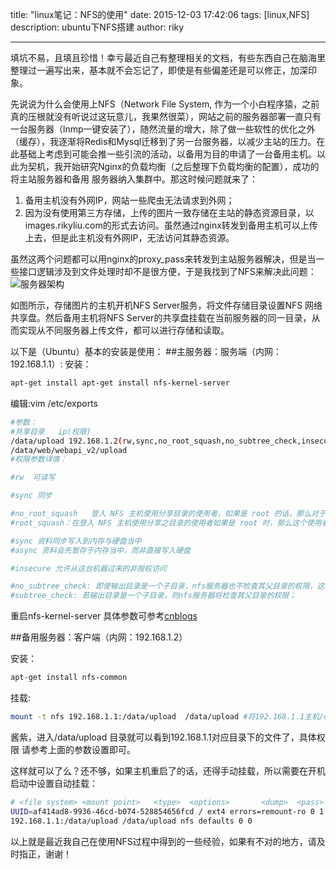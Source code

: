 title: "linux笔记：NFS的使用"
date: 2015-12-03 17:42:06
tags: [linux,NFS]
description: ubuntu下NFS搭建
author: riky

---
填坑不易，且填且珍惜！幸亏最近自己有整理相关的文档，有些东西自己在脑海里整理过一遍写出来，基本就不会忘记了，即使是有些偏差还是可以修正，加深印象。

先说说为什么会使用上NFS（Network File System, 作为一个小白程序猿，之前真的压根就没有听说过这玩意儿，我果然很菜），网站之前的服务器部署一直只有一台服务器（lnmp一键安装了），随然流量的增大，除了做一些软性的优化之外（缓存），我逐渐将Redis和Mysql迁移到了另一台服务器，以减少主站的压力。在此基础上考虑到可能会推一些引流的活动，以备用为目的申请了一台备用主机。以此为契机，我开始研究Nginx的负载均衡（之后整理下负载均衡的配置），成功的将主站服务器和备用 服务器纳入集群中。那这时候问题就来了：
1. 备用主机没有外网IP，网站一些爬虫无法请求到外网；
2. 因为没有使用第三方存储，上传的图片一致存储在主站的静态资源目录，以images.rikyliu.com的形式去访问。虽然通过nginx转发到备用主机可以上传上去，但是此主机没有外网IP，无法访问其静态资源。

虽然这两个问题都可以用nginx的proxy_pass来转发到主站服务器解决，但是当一些接口逻辑涉及到文件处理时却不是很方便，于是我找到了NFS来解决此问题：
![服务器架构](http://7xi3xm.com1.z0.glb.clouddn.com/server.jpg)
<!--more-->

如图所示，存储图片的主机开机NFS Server服务，将文件存储目录设置NFS 网络共享盘。然后备用主机将NFS Server的共享盘挂载在当前服务器的同一目录，从而实现从不同服务器上传文件，都可以进行存储和读取。

以下是（Ubuntu）基本的安装是使用：
##主服务器：服务端（内网：192.168.1.1）:
安装：
```bash
apt-get install apt-get install nfs-kernel-server
```
编辑:vim /etc/exports
```bash
#参数：
#共享目录   ip(权限)
/data/upload 192.168.1.2(rw,sync,no_root_squash,no_subtree_check,insecure)
/data/web/webapi_v2/upload 
#权限参数详情：

#rw  可读写

#sync 同步

#no_root_squash   登入 NFS 主机使用分享目录的使用者，如果是 root 的话，那么对于这个分享的目录来说，他就具有 root 的权限！这个项目『极不安全』，不建议使用！
#root_squash：在登入 NFS 主机使用分享之目录的使用者如果是 root 时，那么这个使用者的权限将被压缩成为匿名使用者，通常他的 UID 与 GID 都会变成 nobody 那个系统账号的身份。

#sync 资料同步写入到内存与硬盘当中 
#async 资料会先暂存于内存当中，而非直接写入硬盘 

#insecure 允许从这台机器过来的非授权访问

#no_subtree_check: 即使输出目录是一个子目录，nfs服务器也不检查其父目录的权限，这样可以提高效率；
#subtree_check: 若输出目录是一个子目录，则nfs服务器将检查其父目录的权限；
```
重启nfs-kernel-server
具体参数可参考[cnblogs](http://www.cnblogs.com/lykyl/archive/2013/06/14/3136921.html)

##备用服务器：客户端（内网：192.168.1.2）

安装：
```bash
apt-get install nfs-common
```
挂载:
```bash
mount -t nfs 192.168.1.1:/data/upload  /data/upload #将192.168.1.1主机/data/upload 目录 挂载到目录/data/upload 下
```
酱紫，进入/data/upload 目录就可以看到192.168.1.1对应目录下的文件了，具体权限 请参考上面的参数设置即可。

这样就可以了么？还不够，如果主机重启了的话，还得手动挂载，所以需要在开机启动中设置自动挂载：
```bash
# <file system> <mount point>   <type>  <options>       <dump>  <pass>
UUID=af414ad8-9936-46cd-b074-528854656fcd / ext4 errors=remount-ro 0 1
192.168.1.1:/data/upload /data/upload nfs defaults 0 0
```

以上就是最近我自己在使用NFS过程中得到的一些经验，如果有不对的地方，请及时指正，谢谢！